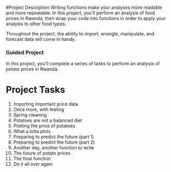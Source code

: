 #Project Description
Writing functions make your analyses more readable and more repeatable. In this project, you'll perform an analysis of food prices in Rwanda, then wrap your code into functions in order to apply your analysis to other food types.

Throughout the project, the ability to import, wrangle, manipulate, and forecast data will come in handy.

### Guided Project
In this project, you'll complete a series of tasks to perform an analysis of potato prices in Rwanda.

# Project Tasks
1. Importing important price data
2. Once more, with feeling
3. Spring cleaning
4. Potatoes are not a balanced diet
5. Plotting the price of potatoes
6. What a lotta plots
7. Preparing to predict the future (part 1)
8. Preparing to predict the future (part 2)
9. Another day, another function to write
10. The future of potato prices
11. The final function
12. Do it all over again
